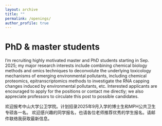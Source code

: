 ```yaml
---
layout: archive
title: ""
permalink: /openings/
author_profile: true
---
```


<!---
# __Postdoc Post__   
We also have a few openings for Postdoc working with me. The major areas of interest are: MS-based omics for molecular toxicology studies. Please contact me for details or check out <a href="https://sph.sysu.edu.cn/article/2494">our post here</a> or contact me for details.

招收博士后研究员(逸仙博士后)。目标工作方向为基于质谱的多组学对新型环境污染物的分子毒理学机制进行探索。     
可访问<a href="https://sph.sysu.edu.cn/article/2494">此链接</a>或者邮件联系本人。  
<br>

---
--->

# __PhD & master students__  
I’m recruiting highly motivated master and PhD students starting in Sep. 2025; my major research interests include combining chemical biology methods and omics techniques to deconvolute the underlying toxicology mechanisms of emerging environmental pollutants, including chemical proteomics, epitranscriptomics methods to investigate the RNA capping changes induced by environmental pollutants, etc. Interested applicants are encouraged to apply for the positions or contact me directly; we also appreciate professors to circulate this post to possible candidates.

欢迎报考中山大学公卫学院。计划招录2025年9月入学的博士生和MPH公共卫生专硕各一名。
欢迎感兴趣的同学报名，也请各位老师推荐优秀的学生报名。请邮件联络我获取最新信息。
<br>

